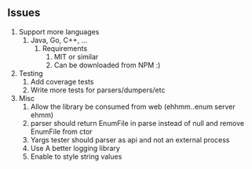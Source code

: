 ## Issues

1.  Support more languages
    1.  Java, Go, C++, ...
        1.  Requirements
            1.  MIT or similar
            2.  Can be downloaded from NPM :)
2.  Testing
    1.  Add coverage tests
    2.  Write more tests for parsers/dumpers/etc
3.  Misc
    1.  Allow the library be consumed from web (ehhmm..enum server ehmm)
    2.  parser should return EnumFile in parse instead of null and remove EnumFile from ctor
    3.  Yargs tester should parser as api and not an external process
    4.  Use A better logging library
    5.  Enable to style string values

